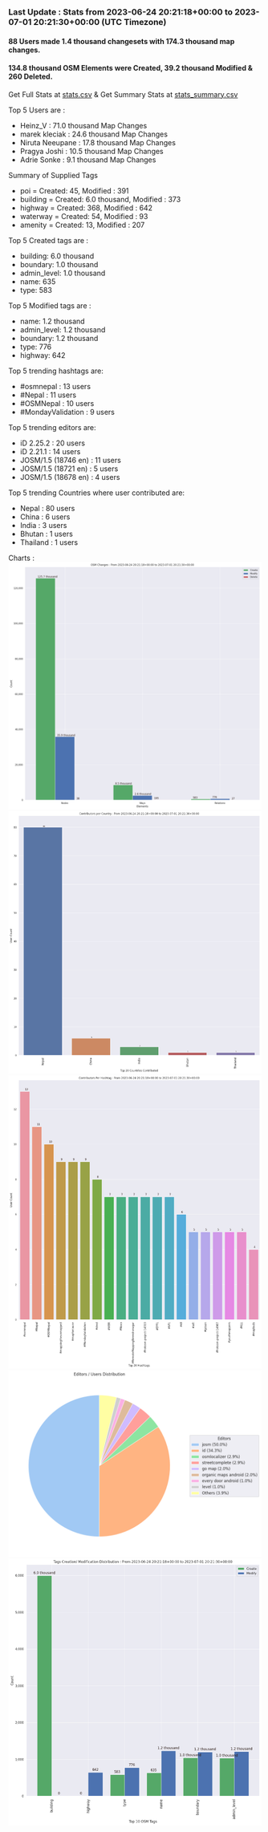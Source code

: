 ### Last Update : Stats from 2023-06-24 20:21:18+00:00 to 2023-07-01 20:21:30+00:00 (UTC Timezone)

#### 88 Users made 1.4 thousand changesets with 174.3 thousand map changes.
#### 134.8 thousand OSM Elements were Created, 39.2 thousand Modified & 260 Deleted.
Get Full Stats at [stats.csv](/stats/Nepal/Weekly/stats.csv)
 & Get Summary Stats at [stats_summary.csv](/stats/Nepal/Weekly/stats_summary.csv)

Top 5 Users are : 
- Heinz_V : 71.0 thousand Map Changes
- marek kleciak : 24.6 thousand Map Changes
- Niruta Neeupane : 17.8 thousand Map Changes
- Pragya Joshi : 10.5 thousand Map Changes
- Adrie Sonke : 9.1 thousand Map Changes

Summary of Supplied Tags
- poi = Created: 45, Modified : 391
- building = Created: 6.0 thousand, Modified : 373
- highway = Created: 368, Modified : 642
- waterway = Created: 54, Modified : 93
- amenity = Created: 13, Modified : 207


Top 5 Created tags are :
- building: 6.0 thousand
- boundary: 1.0 thousand
- admin_level: 1.0 thousand
- name: 635
- type: 583


Top 5 Modified tags are :
- name: 1.2 thousand
- admin_level: 1.2 thousand
- boundary: 1.2 thousand
- type: 776
- highway: 642


Top 5 trending hashtags are:
- #osmnepal : 13 users
- #Nepal : 11 users
- #OSMNepal : 10 users
- #MondayValidation : 9 users


Top 5 trending editors are:
- iD 2.25.2 : 20 users
- iD 2.21.1 : 14 users
- JOSM/1.5 (18746 en) : 11 users
- JOSM/1.5 (18721 en) : 5 users
- JOSM/1.5 (18678 en) : 4 users


Top 5 trending Countries where user contributed are:
- Nepal : 80 users
- China : 6 users
- India : 3 users
- Bhutan : 1 users
- Thailand : 1 users


 Charts : 
![Alt text](./stats_osm_changes.png) 
![Alt text](./stats_users_per_country.png) 
![Alt text](./stats_users_per_hashtag.png) 
![Alt text](./stats_editors_pie_chart.png) 
![Alt text](./stats_tags.png) 
